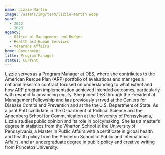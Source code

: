 ```yaml
---
name: Lizzie Martin
image: /assets/img/team/lizzie-martin.webp
year:
  - 2022
  - 2023
agency:
  - Office of Management and Budget
  - Health and Human Services
  - Veterans Affairs
home: Government
title: Program Manager
status: Current
---
```


Lizzie serves as a Program Manager at OES, where she contributes to the American Rescue Plan (ARP) portfolio of evaluations and manages a national research contract focused on understanding to what extent and how ARP program implementation achieved intended outcomes, particularly with respect to advancing equity. She joined OES through the Presidential Management Fellowship and has previously served at the Centers for Disease Control and Prevention and at the the U.S. Department of State. As a joint PhD candidate in the Department of Political Science and the Annenberg School for Communication at the University of Pennsylvania, Lizzie studies public opinion and its role in policymaking. She has a master’s degree in statistics from the Wharton School at the University of Pennsylvania, a Master in Public Affairs with a certificate in global health and health policy from the Princeton School of Public and International Affairs, and an undergraduate degree in public policy and creative writing from Princeton University.
